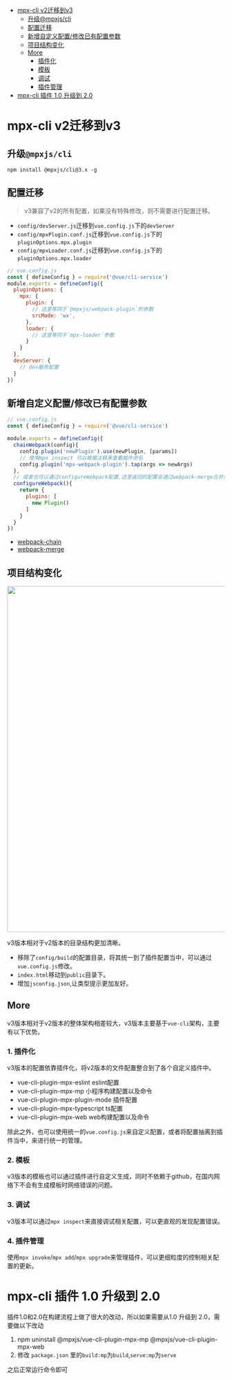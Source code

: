 <!-- TOC -->

- [mpx-cli v2迁移到v3](#mpx-cli-v2%E8%BF%81%E7%A7%BB%E5%88%B0v3)
  - [升级@mpxjs/cli](#%E5%8D%87%E7%BA%A7mpxjscli)
  - [配置迁移](#%E9%85%8D%E7%BD%AE%E8%BF%81%E7%A7%BB)
  - [新增自定义配置/修改已有配置参数](#%E6%96%B0%E5%A2%9E%E8%87%AA%E5%AE%9A%E4%B9%89%E9%85%8D%E7%BD%AE%E4%BF%AE%E6%94%B9%E5%B7%B2%E6%9C%89%E9%85%8D%E7%BD%AE%E5%8F%82%E6%95%B0)
  - [项目结构变化](#%E9%A1%B9%E7%9B%AE%E7%BB%93%E6%9E%84%E5%8F%98%E5%8C%96)
  - [More](#more)
    - [插件化](#%E6%8F%92%E4%BB%B6%E5%8C%96)
    - [模板](#%E6%A8%A1%E6%9D%BF)
    - [调试](#%E8%B0%83%E8%AF%95)
    - [插件管理](#%E6%8F%92%E4%BB%B6%E7%AE%A1%E7%90%86)
- [mpx-cli 插件 1.0 升级到 2.0](#mpx-cli-%E6%8F%92%E4%BB%B6-10-%E5%8D%87%E7%BA%A7%E5%88%B0-20)

<!-- /TOC -->

# mpx-cli v2迁移到v3

## 升级`@mpxjs/cli`

```
npm install @mpxjs/cli@3.x -g
```

## 配置迁移

> v3兼容了v2的所有配置，如果没有特殊修改，则不需要进行配置迁移。

- `config/devServer.js`迁移到`vue.config.js`下的`devServer`
- `config/mpxPlugin.conf.js`迁移到`vue.config.js`下的`pluginOptions.mpx.plugin`
- `config/mpxLoader.conf.js`迁移到`vue.config.js`下的`pluginOptions.mpx.loader`

```js
// vue.config.js
const { defineConfig } = require('@vue/cli-service')
module.exports = defineConfig({
  pluginOptions: {
    mpx: {
      plugin: {
        // 这里等同于`@mpxjs/webpack-plugin`的参数
        srcMode: 'wx',
      },
      loader: {
        // 这里等同于`mpx-loader`参数
      }
    }
  },
  devServer: {
    // dev服务配置
  }
})
```

## 新增自定义配置/修改已有配置参数

```js
// vue.config.js
const { defineConfig } = require('@vue/cli-service')

module.exports = defineConfig({
  chainWebpack(config){
    config.plugin('newPlugin').use(newPlugin, [params])
    // 使用mpx inspect 可以根据注释来查看插件命名
    config.plugin('mpx-webpack-plugin').tap(args => newArgs)
  },
  // 或者也可以通过configureWebpack配置,这里返回的配置会通过webpack-merge合并到内部配置中
  configureWebpack(){
    return {
      plugins: [
        new Plugin()
      ]
    }
  }
})
```

- [webpack-chain](https://github.com/neutrinojs/webpack-chain)
- [webpack-merge](https://github.com/survivejs/webpack-merge)

## 项目结构变化

<img src="./docs/assets/1666074957603.jpg" width="800"/>

v3版本相对于v2版本的目录结构更加清晰。
- 移除了`config/build`的配置目录，将其统一到了插件配置当中，可以通过`vue.config.js`修改。
- `index.html`移动到`public`目录下。
- 增加`jsconfig.json`,让类型提示更加友好。

## More

v3版本相对于v2版本的整体架构相差较大，v3版本主要基于`vue-cli`架构，主要有以下优势。

### 1. 插件化

v3版本的配置依靠插件化，将v2版本的文件配置整合到了各个自定义插件中。

- vue-cli-plugin-mpx-eslint eslint配置
- vue-cli-plugin-mpx-mp 小程序构建配置以及命令
- vue-cli-plugin-mpx-plugin-mode 插件配置
- vue-cli-plugin-mpx-typescript ts配置
- vue-cli-plugin-mpx-web web构建配置以及命令

除此之外，也可以使用统一的`vue.config.js`来自定义配置，或者将配置抽离到插件当中，来进行统一的管理。


### 2. 模板

v3版本的模板也可以通过插件进行自定义生成，同时不依赖于github，在国内网络下不会有生成模板时网络错误的问题。

### 3. 调试

v3版本可以通过`mpx inspect`来直接调试相关配置，可以更直观的发现配置错误。

### 4. 插件管理

使用`mpx invoke`/`mpx add`/`mpx upgrade`来管理插件，可以更细粒度的控制相关配置的更新。

# mpx-cli 插件 1.0 升级到 2.0

插件1.0和2.0在构建流程上做了很大的改动，所以如果需要从1.0 升级到 2.0，需要做以下改动

1. npm uninstall @mpxjs/vue-cli-plugin-mpx-mp @mpxjs/vue-cli-plugin-mpx-web
2. 修改 `package.json` 里的`build:mp`为`build`,`serve:mp`为`serve`

之后正常运行命令即可
